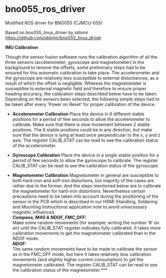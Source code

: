 # bno055_ros_driver

Modified ROS driver for BNO055 (CJMCU-055)

Based on bno055_linux_driver by skbmir https://github.com/skbmir/bno055_linux_driver

**IMU Calibration**

Though the sensor fusion software runs the calibration algorithm of all the three sensors (accelerometer, gyroscope and magnetometer) in the background to remove the offsets, some preliminary steps had to be ensured for this automatic calibration to take place. The accelerometer and the gyroscope are relatively less susceptible to external disturbances, as a result of which the offset is negligible. Whereas the magnetometer is susceptible to external magnetic field and therefore to ensure proper heading accuracy, the calibration steps described below have to be taken. Depending on the sensors been selected, the following simple steps had to be taken after every ‘Power on Reset’ for proper calibration of the device.

* **Accelerometer Calibration**
Place the device in 6 different stable positions for a period of few seconds to allow the accelerometer to calibrate. Make sure that there is slow movement between 2 stable positions. The 6 stable positions could be in any direction, but make sure that the device is lying at least once perpendicular to the x, y and z axis. The register CALIB_STAT can be read to see the calibration status of the accelerometer.

* **Gyroscope Calibration** 
Place the device in a single stable position for a period of few seconds to allow the gyroscope to calibrate. The register CALIB_STAT can be read to see the calibration status of the gyroscope.

* **Magnetometer Calibration**
Magnetometer in general are susceptible to both hard-iron and soft-iron distortions, but majority of the cases are rather due to the former. And the steps mentioned below are to calibrate the magnetometer for hard-iron distortions.
Nevertheless certain precautions need to be taken into account during the positioning of the sensor in the PCB which is described in our HSMI (Handling, Soldering and Mounting Instructions) application note to avoid unnecessary magnetic influences.
<br />***Compass, M4G & NDOF_FMC_OFF:***
<br />Make some random movements (for example: writing the number ‘8’ on air) until the CALIB_STAT register indicates fully calibrated.
It takes more calibration movements to get the magnetometer calibrated than in the NDOF mode. 
<br />***NDOF:*** 
<br />The same random movements have to be made to calibrate the sensor as in the FMC_OFF mode, but here it takes relatively less calibration movements (and slightly higher current consumption) to get the magnetometer calibrated. The register CALIB_STAT can be read to see the calibration status of the magnetometer.***
